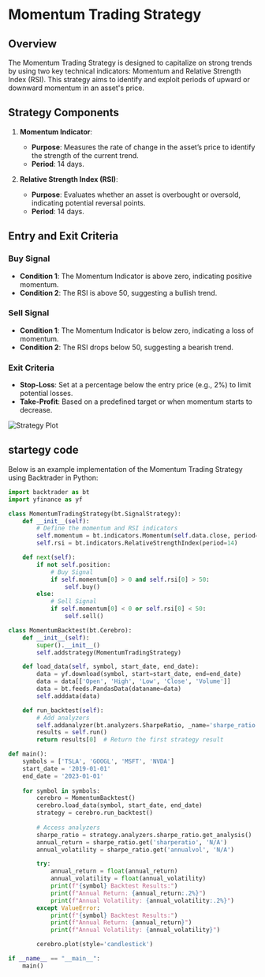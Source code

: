 # Momentum Trading Strategy

## Overview

The Momentum Trading Strategy is designed to capitalize on strong trends by using two key technical indicators: Momentum and Relative Strength Index (RSI). This strategy aims to identify and exploit periods of upward or downward momentum in an asset's price.

## Strategy Components

1. **Momentum Indicator**:
   - **Purpose**: Measures the rate of change in the asset’s price to identify the strength of the current trend.
   - **Period**: 14 days.

2. **Relative Strength Index (RSI)**:
   - **Purpose**: Evaluates whether an asset is overbought or oversold, indicating potential reversal points.
   - **Period**: 14 days.

## Entry and Exit Criteria

### Buy Signal
- **Condition 1**: The Momentum Indicator is above zero, indicating positive momentum.
- **Condition 2**: The RSI is above 50, suggesting a bullish trend.

### Sell Signal
- **Condition 1**: The Momentum Indicator is below zero, indicating a loss of momentum.
- **Condition 2**: The RSI drops below 50, suggesting a bearish trend.

### Exit Criteria
- **Stop-Loss**: Set at a percentage below the entry price (e.g., 2%) to limit potential losses.
- **Take-Profit**: Based on a predefined target or when momentum starts to decrease.

![Strategy Plot](file:///C:/Users/Shoaib%20khan/Downloads/pics%20for%20algo%20port/Figure_3.png)


## startegy code 

Below is an example implementation of the Momentum Trading Strategy using Backtrader in Python:

```python
import backtrader as bt
import yfinance as yf

class MomentumTradingStrategy(bt.SignalStrategy):
    def __init__(self):
        # Define the momentum and RSI indicators
        self.momentum = bt.indicators.Momentum(self.data.close, period=14)
        self.rsi = bt.indicators.RelativeStrengthIndex(period=14)

    def next(self):
        if not self.position:
            # Buy Signal
            if self.momentum[0] > 0 and self.rsi[0] > 50:
                self.buy()
        else:
            # Sell Signal
            if self.momentum[0] < 0 or self.rsi[0] < 50:
                self.sell()

class MomentumBacktest(bt.Cerebro):
    def __init__(self):
        super().__init__()
        self.addstrategy(MomentumTradingStrategy)

    def load_data(self, symbol, start_date, end_date):
        data = yf.download(symbol, start=start_date, end=end_date)
        data = data[['Open', 'High', 'Low', 'Close', 'Volume']]
        data = bt.feeds.PandasData(dataname=data)
        self.adddata(data)

    def run_backtest(self):
        # Add analyzers
        self.addanalyzer(bt.analyzers.SharpeRatio, _name='sharpe_ratio')
        results = self.run()
        return results[0]  # Return the first strategy result

def main():
    symbols = ['TSLA', 'GOOGL', 'MSFT', 'NVDA']
    start_date = '2019-01-01'
    end_date = '2023-01-01'
    
    for symbol in symbols:
        cerebro = MomentumBacktest()
        cerebro.load_data(symbol, start_date, end_date)
        strategy = cerebro.run_backtest()
        
        # Access analyzers
        sharpe_ratio = strategy.analyzers.sharpe_ratio.get_analysis()
        annual_return = sharpe_ratio.get('sharperatio', 'N/A')
        annual_volatility = sharpe_ratio.get('annualvol', 'N/A')

        try:
            annual_return = float(annual_return)
            annual_volatility = float(annual_volatility)
            print(f"{symbol} Backtest Results:")
            print(f"Annual Return: {annual_return:.2%}")
            print(f"Annual Volatility: {annual_volatility:.2%}")
        except ValueError:
            print(f"{symbol} Backtest Results:")
            print(f"Annual Return: {annual_return}")
            print(f"Annual Volatility: {annual_volatility}")

        cerebro.plot(style='candlestick')

if __name__ == "__main__":
    main()
